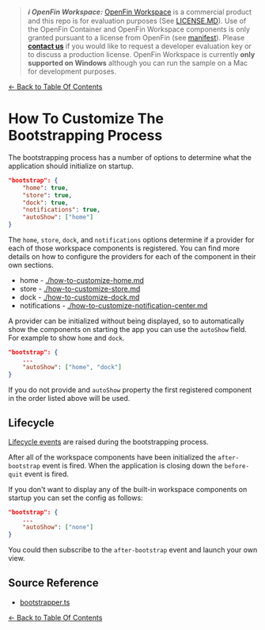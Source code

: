 > **_:information_source: OpenFin Workspace:_** [OpenFin Workspace](https://www.openfin.co/workspace/) is a commercial product and this repo is for evaluation purposes (See [LICENSE.MD](../LICENSE.MD)). Use of the OpenFin Container and OpenFin Workspace components is only granted pursuant to a license from OpenFin (see [manifest](../public/manifest.fin.json)). Please [**contact us**](https://www.openfin.co/workspace/poc/) if you would like to request a developer evaluation key or to discuss a production license.
> OpenFin Workspace is currently **only supported on Windows** although you can run the sample on a Mac for development purposes.

[<- Back to Table Of Contents](../README.md)

# How To Customize The Bootstrapping Process

The bootstrapping process has a number of options to determine what the application should initialize on startup.

```json
"bootstrap": {
    "home": true,
    "store": true,
    "dock": true,
    "notifications": true,
    "autoShow": ["home"]
}
```

The `home`, `store`, `dock`, and `notifications` options determine if a provider for each of those workspace components is registered. You can find more details on how to configure the providers for each of the component in their own sections.

- home - [./how-to-customize-home.md](./how-to-customize-home.md)
- store - [./how-to-customize-store.md](./how-to-customize-store.md)
- dock - [./how-to-customize-dock.md](./how-to-customize-dock.md)
- notifications - [./how-to-customize-notification-center.md](./how-to-customize-notification-center.md)

A provider can be initialized without being displayed, so to automatically show the components on starting the app you can use the `autoShow` field. For example to show `home` and `dock`.

```json
"bootstrap": {
    ...
    "autoShow": ["home", "dock"]
}
```

If you do not provide and `autoShow` property the first registered component in the order listed above will be used.

## Lifecycle

[Lifecycle events](./how-to-use-lifecycle-events.md) are raised during the bootstrapping process.

After all of the workspace components have been initialized the `after-bootstrap` event is fired. When the application is closing down the `before-quit` event is fired.

If you don't want to display any of the built-in workspace components on startup you can set the config as follows:

```json
"bootstrap": {
    ...
    "autoShow": ["none"]
}
```

You could then subscribe to the `after-bootstrap` event and launch your own view.

## Source Reference

- [bootstrapper.ts](../client/src/framework/bootstrapper.ts)

[<- Back to Table Of Contents](../README.md)
